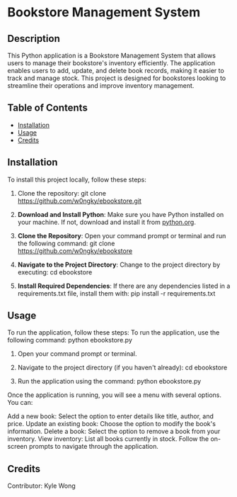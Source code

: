 # Bookstore Management System

## Description
This Python application is a Bookstore Management System that allows users to manage their bookstore's inventory efficiently. The application enables users to add, update, and delete book records, making it easier to track and manage stock. This project is designed for bookstores looking to streamline their operations and improve inventory management.

## Table of Contents
- [Installation](#installation)
- [Usage](#usage)
- [Credits](#credits)

## Installation
To install this project locally, follow these steps:
1. Clone the repository:
   git clone https://github.com/w0ngky/ebookstore.git

1. **Download and Install Python**: 
   Make sure you have Python installed on your machine. If not, download and install it from [python.org](https://www.python.org/downloads/).

2. **Clone the Repository**:
   Open your command prompt or terminal and run the following command:
      git clone https://github.com/w0ngky/ebookstore

3. **Navigate to the Project Directory**: 
   Change to the project directory by executing:
      cd ebookstore

4. **Install Required Dependencies**:
   If there are any dependencies listed in a requirements.txt file, install them with:
      pip install -r requirements.txt

## Usage
To run the application, follow these steps:
To run the application, use the following command:
python ebookstore.py

1. Open your command prompt or terminal.

2. Navigate to the project directory (if you haven't already):
   cd ebookstore

3. Run the application using the command:
   python ebookstore.py

Once the application is running, you will see a menu with several options. You can:

Add a new book: Select the option to enter details like title, author, and price.
Update an existing book: Choose the option to modify the book's information.
Delete a book: Select the option to remove a book from your inventory.
View inventory: List all books currently in stock.
Follow the on-screen prompts to navigate through the application.

## Credits
Contributor: Kyle Wong
